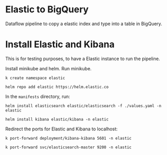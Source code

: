 # Elastic to BigQuery

Dataflow pipeline to copy a elastic index and type into a table in BigQuery.

# Install Elastic and Kibana

This is for testing purposes, to have a Elastic instance to run the pipeline.

Install minikube and helm. Run minikube.

`k create namespace elastic`

`helm repo add elastic https://helm.elastic.co`

In the `manifests` directory, run:

`helm install elasticsearch elastic/elasticsearch -f ./values.yaml -n elastic`

`helm install kibana elastic/kibana -n elastic`

Redirect the ports for Elastic and Kibana to localhost:

`k port-forward deployment/kibana-kibana 5601 -n elastic`

`k port-forward svc/elasticsearch-master 9200 -n elastic`